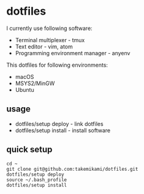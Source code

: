 # dotfiles

I currently use following software:

- Terminal multiplexer - tmux
- Text editor - vim, atom
- Programming environment manager - anyenv

This dotfiles for following environments:

- macOS
- MSYS2/MinGW
- Ubuntu

## usage

- dotfiles/setup deploy - link dotfiles
- dotfiles/setup install - install software

## quick setup

```
cd ~
git clone git@github.com:takemikami/dotfiles.git
dotfiles/setup deploy
source ~/.bash_profile
dotfiles/setup install
```
